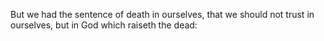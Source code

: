 But we had the sentence of death in ourselves, that we should not trust in ourselves, but in God which raiseth the dead:
